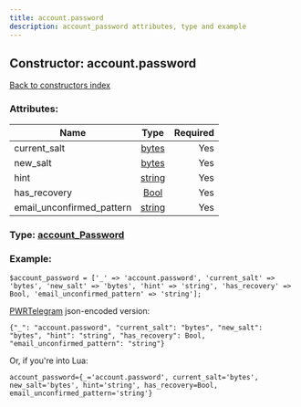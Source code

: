 ```yaml
---
title: account.password
description: account_password attributes, type and example
---
```

## Constructor: account.password  
[Back to constructors index](index.md)



### Attributes:

| Name     |    Type       | Required |
|----------|:-------------:|---------:|
|current\_salt|[bytes](../types/bytes.md) | Yes|
|new\_salt|[bytes](../types/bytes.md) | Yes|
|hint|[string](../types/string.md) | Yes|
|has\_recovery|[Bool](../types/Bool.md) | Yes|
|email\_unconfirmed\_pattern|[string](../types/string.md) | Yes|



### Type: [account\_Password](../types/account_Password.md)


### Example:

```
$account_password = ['_' => 'account.password', 'current_salt' => 'bytes', 'new_salt' => 'bytes', 'hint' => 'string', 'has_recovery' => Bool, 'email_unconfirmed_pattern' => 'string'];
```  

[PWRTelegram](https://pwrtelegram.xyz) json-encoded version:

```
{"_": "account.password", "current_salt": "bytes", "new_salt": "bytes", "hint": "string", "has_recovery": Bool, "email_unconfirmed_pattern": "string"}
```


Or, if you're into Lua:  


```
account_password={_='account.password', current_salt='bytes', new_salt='bytes', hint='string', has_recovery=Bool, email_unconfirmed_pattern='string'}

```


